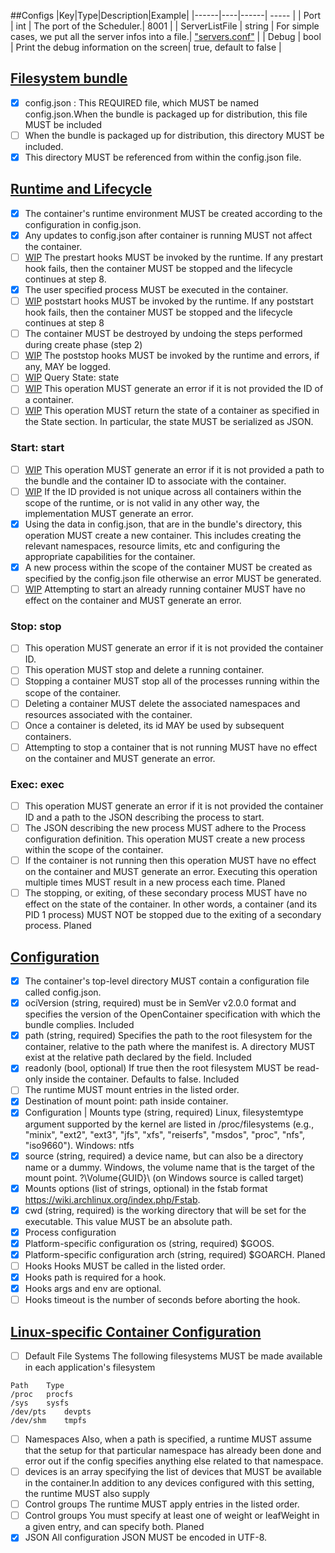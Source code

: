 
##Configs
|Key|Type|Description|Example|
|------|----|------| ----- |
| Port | int | The port of the Scheduler.| 8001 |
| ServerListFile | string | For simple cases, we put all the server infos into a file.| ["servers.conf"](#servers) |
| Debug | bool | Print the debug information on the screen| true, default to false |

## [Filesystem bundle](https://github.com/opencontainers/runtime-spec/blob/master/bundle.md)
- [x] config.json : This REQUIRED file, which MUST be named config.json.When the bundle is packaged up for distribution, this file MUST be included
- [ ] When the bundle is packaged up for distribution, this directory MUST be included.
- [x] This directory MUST be referenced from within the config.json file.

## [Runtime and Lifecycle](https://github.com/opencontainers/runtime-spec/blob/master/runtime.md)
- [x] The container's runtime environment MUST be created according to the configuration in config.json.
- [x] Any updates to config.json after container is running MUST not affect the container.
- [ ] [WIP](https://github.com/opencontainers/ocitools/pull/61) The prestart hooks MUST be invoked by the runtime.
      If any prestart hook fails, then the container MUST be stopped and the lifecycle continues at step 8.
- [x] The user specified process MUST be executed in the container.
- [ ] [WIP](https://github.com/opencontainers/ocitools/pull/61) poststart hooks MUST be invoked by the runtime.
       If any poststart hook fails, then the container MUST be stopped and the lifecycle continues at step 8
- [ ] The container MUST be destroyed by undoing the steps performed during create phase (step 2)
- [ ] [WIP](https://github.com/opencontainers/ocitools/pull/61) The poststop hooks MUST be invoked by the runtime and errors, if any, MAY be logged.
- [ ] [WIP](https://github.com/opencontainers/ocitools/pull/61) Query State: state <container-id>
- [ ] [WIP](https://github.com/opencontainers/ocitools/pull/61) This operation MUST generate an error if it is not provided the ID of a container.
- [ ] [WIP](https://github.com/opencontainers/ocitools/pull/61) This operation MUST return the state of a container as specified in the State section. In particular, the state MUST be serialized as JSON.

### Start: start <container-id> <path-to-bundle>
- [ ] [WIP](https://github.com/opencontainers/ocitools/pull/61) This operation MUST generate an error if it is not provided a path to the bundle and the container ID to associate with the container.
- [ ] [WIP](https://github.com/opencontainers/ocitools/pull/61) If the ID provided is not unique across all containers within the scope of the runtime, or is not valid in any other way, the implementation MUST generate an error.
- [x] Using the data in config.json, that are in the bundle's directory, this operation MUST create a new container.
This includes creating the relevant namespaces, resource limits, etc and configuring the appropriate capabilities for the container.
- [x] A new process within the scope of the container MUST be created as specified by the config.json file otherwise an error MUST be generated.
- [ ] [WIP](https://github.com/opencontainers/ocitools/pull/61) Attempting to start an already running container MUST have no effect on the container and MUST generate an error.	

### Stop: stop <container-id>
- [ ] This operation MUST generate an error if it is not provided the container ID.
- [ ] This operation MUST stop and delete a running container.
- [ ] Stopping a container MUST stop all of the processes running within the scope of the container.
- [ ] Deleting a container MUST delete the associated namespaces and resources associated with the container.
- [ ] Once a container is deleted, its id MAY be used by subsequent containers.
- [ ] Attempting to stop a container that is not running MUST have no effect on the container and MUST generate an error.	
 
### Exec: exec <container-id> <path-to-json>
- [ ] This operation MUST generate an error if it is not provided the container ID and a path to the JSON describing the process to start.
- [ ] The JSON describing the new process MUST adhere to the Process configuration definition.
This operation MUST create a new process within the scope of the container.
- [ ] If the container is not running then this operation MUST have no effect on the container and MUST generate an error.
Executing this operation multiple times MUST result in a new process each time.	Planed
- [ ] The stopping, or exiting, of these secondary process MUST have no effect on the state of the container.
In other words, a container (and its PID 1 process) MUST NOT be stopped due to the exiting of a secondary process.	Planed

## [Configuration](https://github.com/opencontainers/runtime-spec/blob/master/config.md)
- [x] The container's top-level directory MUST contain a configuration file called config.json.
- [x] ociVersion (string, required) must be in SemVer v2.0.0 format and specifies the version of the OpenContainer specification with which the bundle complies.	Included
- [x] path (string, required) Specifies the path to the root filesystem for the container, relative to the path where the manifest is. A directory MUST exist at the relative path declared by the field.	Included
- [x] readonly (bool, optional) If true then the root filesystem MUST be read-only inside the container. Defaults to false.	Included
- [ ] The runtime MUST mount entries in the listed order.	
- [x] Destination of mount point: path inside container.
- [x] Configuration | Mounts	type (string, required) Linux, filesystemtype argument supported by the kernel are listed in /proc/filesystems (e.g., "minix", "ext2", "ext3", "jfs", "xfs", "reiserfs", "msdos", "proc", "nfs", "iso9660"). Windows: ntfs	
- [x] source (string, required) a device name, but can also be a directory name or a dummy. Windows, the volume name that is the target of the mount point. \?\Volume{GUID}\ (on Windows source is called target)
- [x] Mounts	options (list of strings, optional) in the fstab format https://wiki.archlinux.org/index.php/Fstab.
- [x] cwd (string, required) is the working directory that will be set for the executable. This value MUST be an absolute path.
- [x] Process configuration
- [x] Platform-specific configuration	os (string, required)  $GOOS.
- [x] Platform-specific configuration	arch (string, required)  $GOARCH.
Planed
- [ ] Hooks	Hooks MUST be called in the listed order.
- [x] Hooks	path is required for a hook.
- [x] Hooks	args and env are optional.
- [ ] Hooks	timeout is the number of seconds before aborting the hook.

## [Linux-specific Container Configuration](https://github.com/opencontainers/runtime-spec/blob/master/config-linux.md)
- [ ] Default File Systems	The following filesystems MUST be made available in each application's filesystem 
```
Path	Type
/proc	procfs
/sys	sysfs
/dev/pts	devpts
/dev/shm	tmpfs
```
- [ ] Namespaces Also, when a path is specified, a runtime MUST assume that the setup for that particular namespace has already been done and error out if the config specifies anything else related to that namespace.
- [ ] devices is an array specifying the list of devices that MUST be available in the container.In addition to any devices configured with this setting, the runtime MUST also supply
- [ ] Control groups 	The runtime MUST apply entries in the listed order.
- [ ] Control groups	You must specify at least one of weight or leafWeight in a given entry, and can specify both.	Planed
- [x] JSON	All configuration JSON MUST be encoded in UTF-8.
